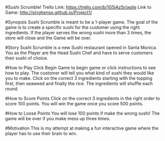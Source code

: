 #Sushi Scrumble!
Trello Link: https://trello.com/b/1G5iAz5r/agile
Link to Game: http://singhenso.github.io/Project1/

#Synopsis
Sushi Scrumble is meant to be a 1-player game. The goal of the game is to create a specific sushi for the customer using the right ingredients. If the player serves the wrong sushi more than 3 times, the store will close and the Game will be over.

#Story
Sushi Scrumble is a new Sushi restaurant opened in Santa Monica. You as the Player are the Head Sushi Chef and have to serve customers their sushi of choice. 

#How to Play
Click Begin Game to begin game or click instructions to see how to play. The customer will tell you what kind of sushi they would like you to make. Click on the correct 3 ingredients starting with the topping first, then seaweed and finally the rice. The ingredients will shuffle each round.

#How to Score Points
Click on the correct 3 ingredients in the right order to score 100 points. You will win the game once you score 500 points. 

#How to Loose Points
You will lose 100 points if make the wrong sushi! The game will be over if you make mess up three times.

#Motivation
This is my attempt at making a fun interactive game where the player has to use their brain to win.
